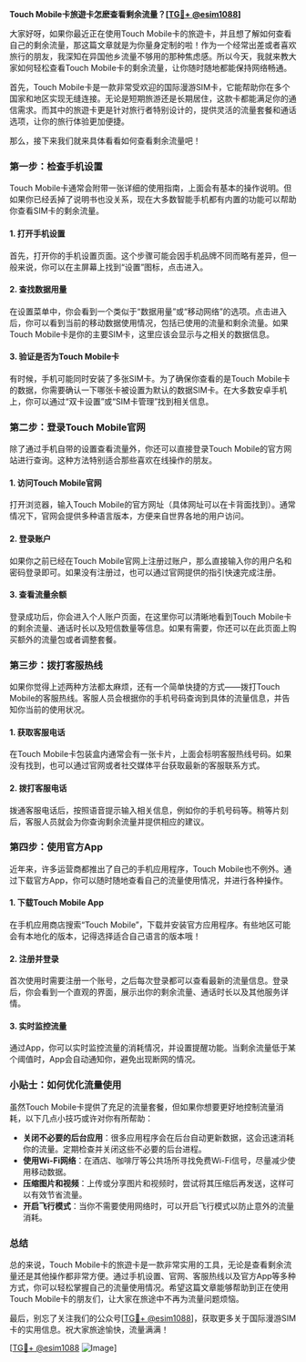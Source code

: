 **Touch Mobile卡旅遊卡怎麽查看剩余流量？[[TG💪+ @esim1088](https://t.me/s/esim1088)]**

大家好呀，如果你最近正在使用Touch Mobile卡的旅遊卡，并且想了解如何查看自己的剩余流量，那这篇文章就是为你量身定制的啦！作为一个经常出差或者喜欢旅行的朋友，我深知在异国他乡流量不够用的那种焦虑感。所以今天，我就来教大家如何轻松查看Touch Mobile卡的剩余流量，让你随时随地都能保持网络畅通。

首先，Touch Mobile卡是一款非常受欢迎的国际漫游SIM卡，它能帮助你在多个国家和地区实现无缝连接。无论是短期旅游还是长期居住，这款卡都能满足你的通信需求。而其中的旅遊卡更是针对旅行者特别设计的，提供灵活的流量套餐和通话选项，让你的旅行体验更加便捷。

那么，接下来我们就来具体看看如何查看剩余流量吧！

### **第一步：检查手机设置**

Touch Mobile卡通常会附带一张详细的使用指南，上面会有基本的操作说明。但如果你已经丢掉了说明书也没关系，现在大多数智能手机都有内置的功能可以帮助你查看SIM卡的剩余流量。

#### **1. 打开手机设置**
首先，打开你的手机设置页面。这个步骤可能会因手机品牌不同而略有差异，但一般来说，你可以在主屏幕上找到“设置”图标，点击进入。

#### **2. 查找数据用量**
在设置菜单中，你会看到一个类似于“数据用量”或“移动网络”的选项。点击进入后，你可以看到当前的移动数据使用情况，包括已使用的流量和剩余流量。如果Touch Mobile卡是你的主要SIM卡，这里应该会显示与之相关的数据信息。

#### **3. 验证是否为Touch Mobile卡**
有时候，手机可能同时安装了多张SIM卡。为了确保你查看的是Touch Mobile卡的数据，你需要确认一下哪张卡被设置为默认的数据SIM卡。在大多数安卓手机上，你可以通过“双卡设置”或“SIM卡管理”找到相关信息。

### **第二步：登录Touch Mobile官网**

除了通过手机自带的设置查看流量外，你还可以直接登录Touch Mobile的官方网站进行查询。这种方法特别适合那些喜欢在线操作的朋友。

#### **1. 访问Touch Mobile官网**
打开浏览器，输入Touch Mobile的官方网址（具体网址可以在卡背面找到）。通常情况下，官网会提供多种语言版本，方便来自世界各地的用户访问。

#### **2. 登录账户**
如果你之前已经在Touch Mobile官网上注册过账户，那么直接输入你的用户名和密码登录即可。如果没有注册过，也可以通过官网提供的指引快速完成注册。

#### **3. 查看流量余额**
登录成功后，你会进入个人账户页面，在这里你可以清晰地看到Touch Mobile卡的剩余流量、通话时长以及短信数量等信息。如果有需要，你还可以在此页面上购买额外的流量包或者调整套餐。

### **第三步：拨打客服热线**

如果你觉得上述两种方法都太麻烦，还有一个简单快捷的方式——拨打Touch Mobile的客服热线。客服人员会根据你的手机号码查询到具体的流量信息，并告知你当前的使用状况。

#### **1. 获取客服电话**
在Touch Mobile卡包装盒内通常会有一张卡片，上面会标明客服热线号码。如果没有找到，也可以通过官网或者社交媒体平台获取最新的客服联系方式。

#### **2. 拨打客服电话**
拨通客服电话后，按照语音提示输入相关信息，例如你的手机号码等。稍等片刻后，客服人员就会为你查询剩余流量并提供相应的建议。

### **第四步：使用官方App**

近年来，许多运营商都推出了自己的手机应用程序，Touch Mobile也不例外。通过下载官方App，你可以随时随地查看自己的流量使用情况，并进行各种操作。

#### **1. 下载Touch Mobile App**
在手机应用商店搜索“Touch Mobile”，下载并安装官方应用程序。有些地区可能会有本地化的版本，记得选择适合自己语言的版本哦！

#### **2. 注册并登录**
首次使用时需要注册一个账号，之后每次登录都可以查看最新的流量信息。登录后，你会看到一个直观的界面，展示出你的剩余流量、通话时长以及其他服务详情。

#### **3. 实时监控流量**
通过App，你可以实时监控流量的消耗情况，并设置提醒功能。当剩余流量低于某个阈值时，App会自动通知你，避免出现断网的情况。

### **小贴士：如何优化流量使用**

虽然Touch Mobile卡提供了充足的流量套餐，但如果你想要更好地控制流量消耗，以下几点小技巧或许对你有所帮助：

- **关闭不必要的后台应用**：很多应用程序会在后台自动更新数据，这会迅速消耗你的流量。定期检查并关闭这些不必要的后台进程。
- **使用Wi-Fi网络**：在酒店、咖啡厅等公共场所寻找免费Wi-Fi信号，尽量减少使用移动数据。
- **压缩图片和视频**：上传或分享图片和视频时，尝试将其压缩后再发送，这样可以有效节省流量。
- **开启飞行模式**：当你不需要使用网络时，可以开启飞行模式以防止意外的流量消耗。

### **总结**

总的来说，Touch Mobile卡的旅遊卡是一款非常实用的工具，无论是查看剩余流量还是其他操作都非常方便。通过手机设置、官网、客服热线以及官方App等多种方式，你可以轻松掌握自己的流量使用情况。希望这篇文章能够帮助到正在使用Touch Mobile卡的朋友们，让大家在旅途中不再为流量问题烦恼。

最后，别忘了关注我们的公众号[[TG💪+ @esim1088](https://t.me/s/esim1088)]，获取更多关于国际漫游SIM卡的实用信息。祝大家旅途愉快，流量满满！

[[TG💪+ @esim1088](https://t.me/s/esim1088) ![Image](https://i.postimg.cc/4NQfJmqS/Snipaste-2025-05-13-00-14-12.png)]
